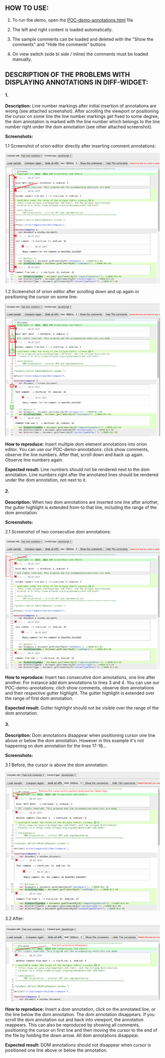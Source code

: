 ## HOW TO USE:

1. To run the demo, open the [POC-demo-annotations.html](POC-demo-annotations.html) file

2. The left and right content is loaded automatically.

3. The sample comments can be loaded and deleted with the "Show the comments" and "Hide the comments" buttons

4. On view switch (side bi side / inline) the comments must be loaded manually.


## DESCRIPTION OF THE PROBLEMS WITH DISPLAYING ANNOTATIONS IN DIFF-WIDGET:

#### 1.

**Description:** Line number markings after initial insertion of annotations are wrong (see attached screenshot). After scrolling the viewport or positioning the cursor on some line the  line number markings get fixed to some degree, the dom annotation is marked with the line number which belongs to the line number right under the dom annotation (see other attached screenshot).

**Screenshots:**

1.1 Screenshot of orion editor directly after inserting comment annotations:

![alt text](./img/1_1.png "Screenshot of orion editor directly after inserting comment annotations")

1.2 Screenshot of orion editor after scrolling down and up again or positioning the cursor on some line:

![alt text](./img/1_2.png "Screenshot of orion editor after scrolling down and up again")

**How to reproduce:** Insert multiple dom element annotations into orion editor. You can use our POC-demo-annotations: click show comments, observe the line numbers. After that, scroll down and back up again. Observe line numbers again.  

**Expected result:** Line numbers should not be rendered next to the dom annotation. Line numbers right after the annotated lines should be rendered under the dom annotation, not next to it.

#### 2.

**Description:** When two dom annotations are inserted one line after another, the gutter highlight is extended from-to that line, including the range of the dom annotation.

**Screenshots:**

2.1 Screenshot of two consecutive dom annotations:

![alt text](./img/2_1.png "Screenshot of two consecutive dom annotations")

**How to reproduce:** Insert two consecutive dom annotations, one line after another. For instance add dom annotations to lines 3 and 4. You can use our POC-demo-annotations: clich show comments, observe dom annotations and their respective gutter highlight. The gutter highlight is extended over the range of first dom annotation.

**Expected result:** Gutter highlight should not be visible over the range of the dom annotation.


#### 3.

**Description:** Dom annotations disappear when positioning cursor one line above or below the dom annotation. However in this example it's not happening on dom annotation for the lines 17-18...

**Screenshots:**

3.1 Before, the cursor is above the dom annotation:

![alt text](./img/3_1.png "The cursor is above the dom annotation")

3.2 After:

![alt text](./img/3_2.png "The doma annotation disappears")

**How to reproduce:** Insert a dom annotation, click on the annotated line, or the line below the dom annotation. The dom annotation disappears. If you scroll the dom annotation out and back into viewport, the annotation reappears. This can also be reproduced by showing all comments,  positioning the cursor on first line and then moving the cursor to the end of the file by holding the down arrow. All dom annotations disappear.

**Expected result:** DOM annotations should not disappear when cursor is positioned one line above or below the annotation.
